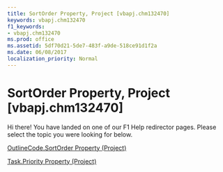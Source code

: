 ```yaml
---
title: SortOrder Property, Project [vbapj.chm132470]
keywords: vbapj.chm132470
f1_keywords:
- vbapj.chm132470
ms.prod: office
ms.assetid: 5df70d21-5de7-483f-a9de-518ce91d1f2a
ms.date: 06/08/2017
localization_priority: Normal
---
```



# SortOrder Property, Project [vbapj.chm132470]

Hi there! You have landed on one of our F1 Help redirector pages. Please select the topic you were looking for below.

[OutlineCode.SortOrder Property (Project)](http://msdn.microsoft.com/library/5b6014e3-6787-9b32-0446-04415c2f8c87%28Office.15%29.aspx)

[Task.Priority Property (Project)](http://msdn.microsoft.com/library/8680e903-a03e-cf83-70e7-fc856297dae2%28Office.15%29.aspx)


